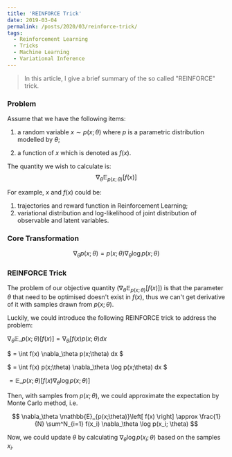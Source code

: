 ```yaml
---
title: 'REINFORCE Trick'
date: 2019-03-04
permalink: /posts/2020/03/reinforce-trick/
tags:
  - Reinforcement Learning
  - Tricks
  - Machine Learning
  - Variational Inference
---
```


> In this article, I give a brief summary of the so called "REINFORCE" trick.

### Problem

Assume that we have the following items:

1. a random variable $x\sim p(x;\theta)$ where $p$ is a parametric distribution modelled by $\theta$;

2. a function of $x$ which is denoted as $f(x)$.

The quantity we wish to calculate is:
$$
\nabla_\theta \mathbb{E}_{p(x;\theta)}\left[ f(x) \right]
$$

For example, $x$ and $f(x)$ could be:

1. trajectories and reward function in Reinforcement Learning;
2. variational distribution and log-likelihood of joint distribution of observable and latent variables.

### Core Transformation

$$
\nabla_\theta p(x;\theta) = p(x;\theta) \nabla_\theta \log p(x;\theta)
$$

### REINFORCE Trick

The problem of our objective quantity ($\nabla_\theta \mathbb{E}_{p(x;\theta)}\left[ f(x) \right]$) is that the parameter $\theta$ that need to be optimised doesn't exist in $f(x)$, thus we can't get derivative of it with samples drawn from $p(x;\theta)$.

Luckily, we could introduce the following REINFORCE trick to address the problem:

$\nabla_\theta \mathbb{E}\_{p(x;\theta)}\left[f(x) \right] = \nabla_\theta \int f(x)p(x;\theta)dx$

$
 = \int f(x) \nabla_\theta p(x;\theta) dx 
$

$
= \int f(x) p(x;\theta) \nabla_\theta \log p(x;\theta) dx 
$

$= \mathbb{E}\_{p(x;\theta)} \left[ f(x)  \nabla_\theta \log p(x;\theta) \right]$

Then, with samples from $p(x; \theta)$, we could approximate the expectation by Monte Carlo method, i.e.

$$
\nabla_\theta \mathbb{E}_{p(x;\theta)}\left[ f(x) \right] \approx \frac{1}{N} \sum^N_{i=1} f(x_i) \nabla_\theta \log p(x_i; \theta)
$$

Now, we could update $\theta$ by calculating $\nabla_\theta \log p(x_i; \theta)$ based on the samples $x_i$.